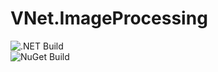 # VNet.ImageProcessing

![.NET Build](https://github.com/PrimeEagle/VNet.ImageProcessing/actions/workflows/build-dotnet.yml/badge.svg)<br>
![NuGet Build](https://github.com/PrimeEagle/VNet.ImageProcessing/actions/workflows/create-nuget.yml/badge.svg)
